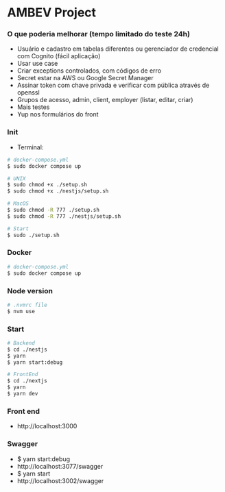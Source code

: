 # AMBEV Project

### O que poderia melhorar (tempo limitado do teste 24h)
- Usuário e cadastro em tabelas diferentes ou gerenciador de credencial com Cognito (fácil aplicação)
- Usar use case 
- Criar exceptions controlados, com códigos de erro
- Secret estar na AWS ou Google Secret Manager
- Assinar token com chave privada e verificar com pública através de openssl
- Grupos de acesso, admin, client, employer (listar, editar, criar)
- Mais testes
- Yup nos formulários do front
 
### Init

- Terminal:

```sh
# docker-compose.yml
$ sudo docker compose up

# UNIX
$ sudo chmod +x ./setup.sh
$ sudo chmod +x ./nestjs/setup.sh

# MacOS
$ sudo chmod -R 777 ./setup.sh
$ sudo chmod -R 777 ./nestjs/setup.sh

# Start
$ sudo ./setup.sh
```

### Docker
```sh
# docker-compose.yml
$ sudo docker compose up
```

### Node version

```sh
# .nvmrc file
$ nvm use
```


### Start

```sh
# Backend
$ cd ./nestjs
$ yarn
$ yarn start:debug

# FrontEnd
$ cd ./nextjs
$ yarn
$ yarn dev
```

### Front end
- http://localhost:3000

### Swagger
- $ yarn start:debug
- http://localhost:3077/swagger
- $ yarn start
- http://localhost:3002/swagger


